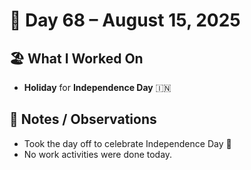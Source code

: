# 📅 Day 68 – August 15, 2025  

## 🏖️ What I Worked On  
- **Holiday** for **Independence Day** 🇮🇳  

## 💬 Notes / Observations  
- Took the day off to celebrate Independence Day 🎉  
- No work activities were done today.  
